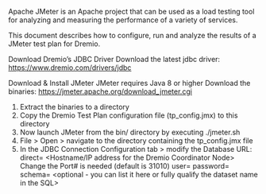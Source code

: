 Apache JMeter is an Apache project that can be used as a load testing tool for analyzing and measuring the performance of a variety of services.

This document describes how to configure, run and analyze the results of a JMeter test plan for Dremio.

Download Dremio’s JDBC Driver
Download the latest jdbc driver: https://www.dremio.com/drivers/jdbc

Download & Install JMeter
JMeter requires Java 8 or higher
Download the binaries: https://jmeter.apache.org/download_jmeter.cgi
1. Extract the binaries to a directory
2. Copy the Dremio Test Plan configuration file (tp_config.jmx) to this directory
3. Now launch JMeter from the bin/ directory by executing ./jmeter.sh
4. File > Open > navigate to the directory containing the tp_config.jmx file
5. In the JDBC Connection Configuration tab > modify the Database URL: 
            direct= <Hostname/IP address for the Dremio Coordinator Node>
            Change the Port# is needed (default is 31010)
            user= <Dremio user>
            password= <Dremio user password>
            schema= <optional - you can list it here or fully qualify the dataset name in the SQL>





